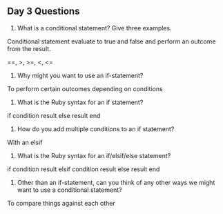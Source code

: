 ## Day 3 Questions

1. What is a conditional statement? Give three examples.

  Conditional statement evaluate to true and false and perform an outcome from the result.

  ==, >, >=, <, <=

1. Why might you want to use an if-statement?

  To perform certain outcomes depending on conditions

1. What is the Ruby syntax for an if statement?

  if condition
    result
  else
    result
  end

1. How do you add multiple conditions to an if statement?

  With an elsif

1. What is the Ruby syntax for an if/elsif/else statement?

  if condition
    result
  elsif condition
    result
  else
    result
  end

1. Other than an if-statement, can you think of any other ways we might want to use a conditional statement?

  To compare things against each other
